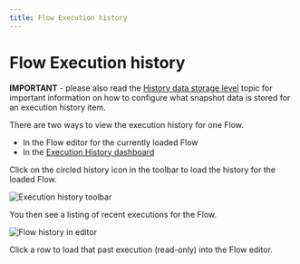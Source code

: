 ```yaml
---
title: Flow Execution history
---
```


# Flow Execution history

**IMPORTANT** - please also read the [History data storage level](History-data-storage-levels.md) topic for important information on how to configure what snapshot data is stored for an execution history item.

There are two ways to view the execution history for one Flow.

- In the Flow editor for the currently loaded Flow
- In the [Execution History dashboard](Monitoring.md)

Click on the circled history icon in the toolbar to load the history for the loaded Flow.

![Execution history toolbar](history-toolbar.png#width=800)

You then see a listing of recent executions for the Flow.

![Flow history in editor](history-flow.png)

Click a row to load that past execution (read-only) into the Flow editor. 
